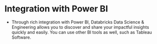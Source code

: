 # Integration with Power BI
- Through rich integration with Power BI, Databricks Data Science & Engineering allows you to discover and share your impactful insights quickly and easily. You can use other BI tools as well, such as Tableau Software.